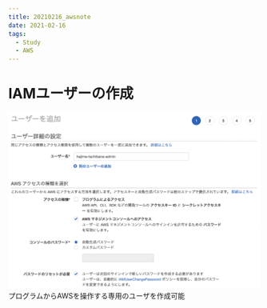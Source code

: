 ```yaml
---
title: 20210216_awsnote
date: 2021-02-16
tags:
  - Study
  - AWS
---
```

# IAMユーザーの作成
![](./images/adduser.png)
プログラムからAWSを操作する専用のユーザを作成可能